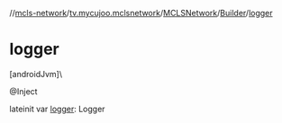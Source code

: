 //[mcls-network](../../../../index.md)/[tv.mycujoo.mclsnetwork](../../index.md)/[MCLSNetwork](../index.md)/[Builder](index.md)/[logger](logger.md)

# logger

[androidJvm]\

@Inject

lateinit var [logger](logger.md): Logger
